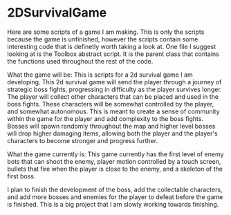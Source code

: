 # 2DSurvivalGame
Here are some scripts of a game I am making. This is only the scripts because the game is unfinished, however the scripts contain some interesting code that is definetly worth taking a look at. One file I suggest looking at is the Toolbox abstract script. It is the parent class that contains the functions used throughout the rest of the code.

What the game will be: This is scripts for a 2d survival game I am developing. This 2d survival game will send the player through a journey of strategic boss fights, progressing in difficulty as the player survives longer. The player will collect other characters that can be placed and used in the boss fights. These characters will be somewhat controlled by the player, and somewhat autonomous. This is meant to create a sense of community within the game for the player and add complexity to the boss fights. Bosses will spawn randomly throughout the map and higher level bosses will drop higher damaging items, allowing both the player and the player's characters to become stronger and progress further.

What the game currently is: This game currently has the first level of enemy bots that can shoot the enemy, player motion controlled by a touch screen, bullets that fire when the player is close to the enemy, and a skeleton of the first boss.

I plan to finish the development of the boss, add the collectable characters, and add more bosses and enemies for the player to defeat before the game is finished. This is a big project that I am slowly working towards finishing.